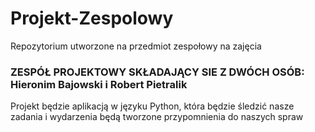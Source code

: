 # Projekt-Zespolowy
Repozytorium utworzone na przedmiot zespołowy na zajęcia
### ZESPÓŁ PROJEKTOWY SKŁADAJĄCY SIE Z DWÓCH OSÓB: Hieronim Bajowski i Robert Pietralik


Projekt będzie aplikacją w języku Python, która będzie śledzić nasze zadania i wydarzenia będą tworzone przypomnienia do naszych spraw

